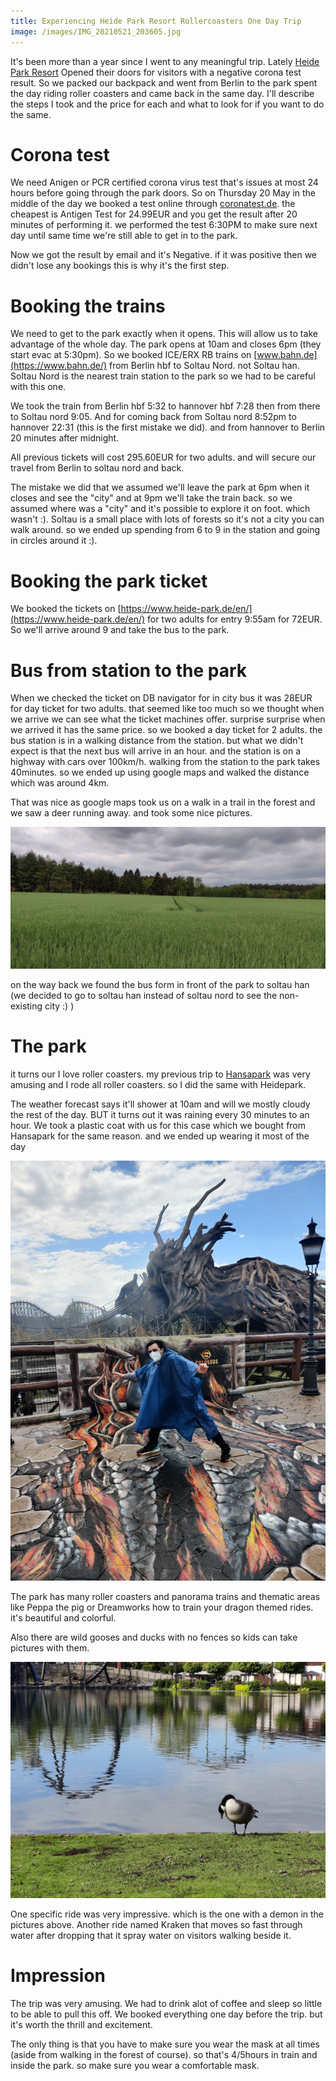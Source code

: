```yaml
---
title: Experiencing Heide Park Resort Rollercoasters One Day Trip
image: /images/IMG_20210521_203605.jpg
---
```


It's been more than a year since I went to any meaningful trip. Lately [Heide Park Resort](https://www.heide-park.de/en/) Opened their doors for visitors with a negative corona test result. So we packed our backpack and went from Berlin to the park spent the day riding roller coasters and came back in the same day. I'll describe the steps I took and the price for each and what to look for if you want to do the same.

# Corona test

We need Anigen or PCR certified corona virus test that's issues at most 24 hours before going through the park doors. So on Thursday 20 May in the middle of the day we booked a test online through [coronatest.de](https://coronatest.de/pcr-registration/). the cheapest is Antigen Test for 24.99EUR and you get the result after 20 minutes of performing it. we performed the test 6:30PM to make sure next day until same time we're still able to get in to the park.

Now we got the result by email and it's Negative. if it was positive then we didn't lose any bookings this is why it's the first step.

# Booking the trains

We need to get to the park exactly when it opens. This will allow us to take advantage of the whole day. The park opens at 10am and closes 6pm (they start evac at 5:30pm). So we booked ICE/ERX RB trains on [www.bahn.de](https://www.bahn.de/) from Berlin hbf to Soltau Nord. not Soltau han. Soltau Nord is the nearest train station to the park so we had to be careful with this one.

We took the train from Berlin hbf 5:32 to hannover hbf 7:28 then from there to Soltau nord 9:05. And for coming back from Soltau nord 8:52pm to hannover 22:31 (this is the first mistake we did). and from hannover to Berlin 20 minutes after midnight.

All previous tickets will cost 295.60EUR for two adults. and will secure our travel from Berlin to soltau nord and back.

The mistake we did that we assumed we'll leave the park at 6pm when it closes and see the "city" and at 9pm we'll take the train back. so we assumed where was a "city" and it's possible to explore it on foot. which wasn't :). Soltau is a small place with lots of forests so it's not a city you can walk around. so we ended up spending from 6 to 9 in the station and going in circles around it :).

# Booking the park ticket

We booked the tickets on [https://www.heide-park.de/en/](https://www.heide-park.de/en/) for two adults for entry 9:55am for 72EUR. So we'll arrive around 9 and take the bus to the park.

# Bus from station to the park

When we checked the ticket on DB navigator for in city bus it was 28EUR for day ticket for two adults. that seemed like too much so we thought when we arrive we can see what the ticket machines offer. surprise surprise when we arrived it has the same price. so we booked a day ticket for 2 adults. the bus station is in a walking distance from the station. but what we didn't expect is that the next bus will arrive in an hour. and the station is on a highway with cars over 100km/h. walking from the station to the park takes 40minutes. so we ended up using google maps and walked the distance which was around 4km.

That was nice as google maps took us on a walk in a trail in the forest and we saw a deer running away. and took some nice pictures.

![IMG_20210521_094009.jpg](/images/IMG_20210521_094009.jpg)

on the way back we found the bus form in front of the park to soltau han (we decided to go to soltau han instead of soltau nord to see the non-existing city :) )

# The park

it turns our I love roller coasters. my previous trip to [Hansapark](https://www.hansapark.de/home?language=en) was very amusing and I rode all roller coasters. so I did the same with Heidepark.

The weather forecast says it'll shower at 10am and will we mostly cloudy the rest of the day. BUT it turns out it was raining every 30 minutes to an hour. We took a plastic coat with us for this case which we bought from Hansapark for the same reason. and we ended up wearing it most of the day

![IMG_20210521_114558.jpg](/images/IMG_20210521_114558.jpg)

The park has many roller coasters and panorama trains and thematic areas like Peppa the pig or Dreamworks how to train your dragon themed rides. it's beautiful and colorful.

Also there are wild gooses and ducks with no fences so kids can take pictures with them.

![IMG_20210521_171154.jpg](/images/IMG_20210521_171154.jpg)

One specific ride was very impressive. which is the one with a demon in the pictures above. Another ride named Kraken that moves so fast through water after dropping that it spray water on visitors walking beside it.

# Impression

The trip was very amusing. We had to drink alot of coffee and sleep so little to be able to pull this off. We booked everything one day before the trip. but it's worth the thrill and excitement.

The only thing is that you have to make sure you wear the mask at all times (aside from walking in the forest of course). so that's 4/5hours in train and inside the park. so make sure you wear a comfortable mask.
